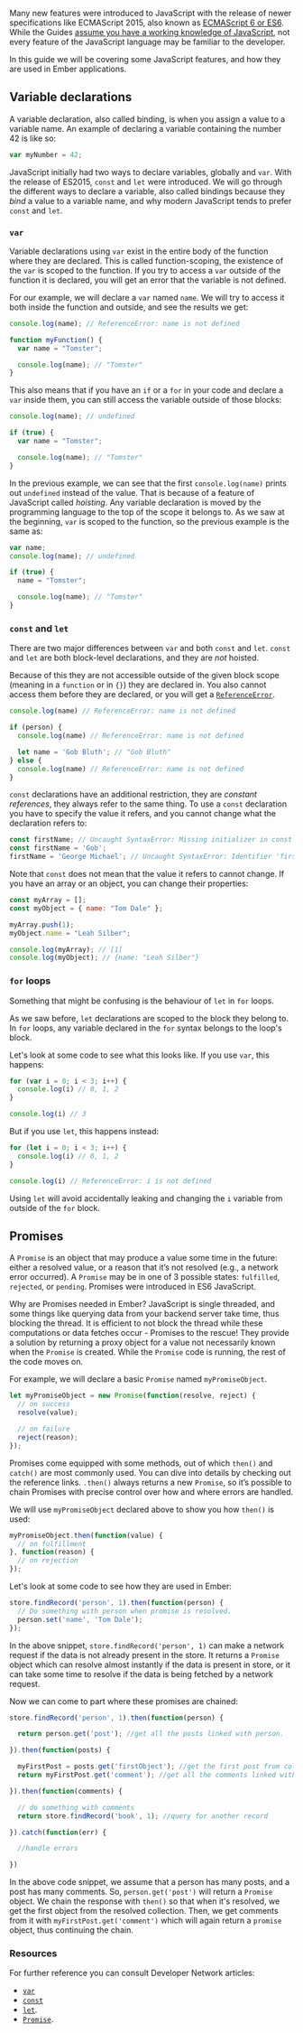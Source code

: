 Many new features were introduced to JavaScript with the release of newer specifications like ECMAScript 2015,
also known as [ECMAScript 6 or ES6](https://developer.mozilla.org/en/docs/Web/JavaScript/New_in_JavaScript/ECMAScript_6_support_in_Mozilla).
While the Guides [assume you have a working knowledge of JavaScript](/#toc_assumptions),
not every feature of the JavaScript language may be familiar to the developer.

In this guide we will be covering some JavaScript features,
and how they are used in Ember applications.

## Variable declarations

A variable declaration, also called binding, is when you assign a value to a variable name.
An example of declaring a variable containing the number 42 is like so:

```javascript
var myNumber = 42;
```

JavaScript initially had two ways to declare variables, globally and `var`.
With the release of ES2015, `const` and `let` were introduced.
We will go through the different ways to declare a variable,
also called bindings because they *bind* a value to a variable name,
and why modern JavaScript tends to prefer `const` and `let`.

### `var`

Variable declarations using `var` exist in the entire body of the function where they are declared.
This is called function-scoping, the existence of the `var` is scoped to the function.
If you try to access a `var` outside of the function it is declared,
you will get an error that the variable is not defined.

For our example, we will declare a `var` named `name`.
We will try to access it both inside the function and outside,
and see the results we get:

```javascript
console.log(name); // ReferenceError: name is not defined

function myFunction() {
  var name = "Tomster";

  console.log(name); // "Tomster"
}
```

This also means that if you have an `if` or a `for` in your code and declare a `var` inside them,
you can still access the variable outside of those blocks:

```javascript
console.log(name); // undefined

if (true) {
  var name = "Tomster";

  console.log(name); // "Tomster"
}
```

In the previous example, we can see that the first `console.log(name)` prints out `undefined` instead of the value.
That is because of a feature of JavaScript called *hoisting*.
Any variable declaration is moved by the programming language to the top of the scope it belongs to.
As we saw at the beginning, `var` is scoped to the function,
so the previous example is the same as:

```javascript
var name;
console.log(name); // undefined

if (true) {
  name = "Tomster";

  console.log(name); // "Tomster"
}
```

### `const` and `let`

There are two major differences between `var` and both `const` and `let`.
`const` and `let` are both block-level declarations, and they are *not* hoisted.

Because of this they are not accessible outside of the given block scope (meaning in a `function` or in `{}`) they are declared in.
You also cannot access them before they are declared, or you will get a [`ReferenceError`](https://developer.mozilla.org/en-US/docs/Web/JavaScript/Reference/Global_Objects/ReferenceError).

```javascript
console.log(name) // ReferenceError: name is not defined

if (person) {
  console.log(name) // ReferenceError: name is not defined

  let name = 'Gob Bluth'; // "Gob Bluth"
} else {
  console.log(name) // ReferenceError: name is not defined
}
```

`const` declarations have an additional restriction, they are *constant references*,
they always refer to the same thing.
To use a `const` declaration you have to specify the value it refers,
and you cannot change what the declaration refers to:

```javascript
const firstName; // Uncaught SyntaxError: Missing initializer in const declaration
const firstName = 'Gob';
firstName = 'George Michael'; // Uncaught SyntaxError: Identifier 'firstName' has already been declared
```

Note that `const` does not mean that the value it refers to cannot change.
If you have an array or an object, you can change their properties:

```javascript
const myArray = [];
const myObject = { name: "Tom Dale" };

myArray.push(1);
myObject.name = "Leah Silber";

console.log(myArray); // [1]
console.log(myObject); // {name: "Leah Silber"}
```

### `for` loops

Something that might be confusing is the behaviour of `let` in `for` loops.

As we saw before, `let` declarations are scoped to the block they belong to.
In `for` loops, any variable declared in the `for` syntax belongs to the loop's block.

Let's look at some code to see what this looks like.
If you use `var`, this happens:

```javascript
for (var i = 0; i < 3; i++) {
  console.log(i) // 0, 1, 2
}

console.log(i) // 3
```

But if you use `let`, this happens instead:

```javascript
for (let i = 0; i < 3; i++) {
  console.log(i) // 0, 1, 2
}

console.log(i) // ReferenceError: i is not defined
```

Using `let` will avoid accidentally leaking and changing the `i` variable from outside of the `for` block.

## Promises

A `Promise` is an object that may produce a value some time in the future: either a resolved value, or a reason that it’s not resolved (e.g., a network error occurred). A `Promise` may be in one of 3 possible states: `fulfilled`, `rejected`, or `pending`. Promises were introduced in ES6 JavaScript.

Why are Promises needed in Ember? JavaScript is single threaded, and some things like querying data from your backend server take time, thus blocking the thread. It is efficient to not block the thread while these computations or data fetches occur - Promises to the rescue! They provide a solution by returning a proxy object for a value not necessarily known when the `Promise` is created. While the `Promise` code is running, the rest of the code moves on.

For example, we will declare a basic `Promise` named `myPromiseObject`.

```javascript
let myPromiseObject = new Promise(function(resolve, reject) {
  // on success
  resolve(value);

  // on failure
  reject(reason);
});
```

Promises come equipped with some methods, out of which `then()` and `catch()` are most commonly used. You can dive into details by checking out the reference links.
`.then()` always returns a new `Promise`, so it’s possible to chain Promises with precise control over how and where errors are handled.

We will use `myPromiseObject` declared above to show you how `then()` is used:

```javascript
myPromiseObject.then(function(value) {
  // on fulfillment
}, function(reason) {
  // on rejection
});
```

Let's look at some code to see how they are used in Ember:

```javascript
store.findRecord('person', 1).then(function(person) {
  // Do something with person when promise is resolved.
  person.set('name', 'Tom Dale');
});
```

In the above snippet, `store.findRecord('person', 1)` can make a network request if the data is not
already present in the store. It returns a `Promise` object which can resolve almost instantly if the data is present in store, or it can take some time to resolve if the data is being fetched by a network request.

Now we can come to part where these promises are chained:

```javascript
store.findRecord('person', 1).then(function(person) {

  return person.get('post'); //get all the posts linked with person.

}).then(function(posts) {

  myFirstPost = posts.get('firstObject'); //get the first post from collection.
  return myFirstPost.get('comment'); //get all the comments linked with myFirstPost.

}).then(function(comments) {

  // do something with comments
  return store.findRecord('book', 1); //query for another record

}).catch(function(err) {

  //handle errors

})
```

In the above code snippet, we assume that a person has many posts, and a post has many comments. So, `person.get('post')` will return a `Promise` object. We chain the response with `then()` so that when it's resolved, we get the first object from the resolved collection. Then, we get comments from it with `myFirstPost.get('comment')` which will again return a `promise` object, thus continuing the chain.

### Resources

For further reference you can consult Developer Network articles:

* [`var`](https://developer.mozilla.org/en-US/docs/Web/JavaScript/Reference/Statements/var)
* [`const`](https://developer.mozilla.org/en-US/docs/Web/JavaScript/Reference/Statements/const)
* [`let`](https://developer.mozilla.org/en-US/docs/Web/JavaScript/Reference/Statements/let).
* [`Promise`](https://developer.mozilla.org/en-US/docs/Web/JavaScript/Reference/Global_Objects/Promise).
